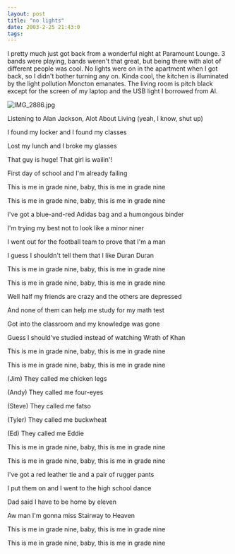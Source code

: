 ```yaml
---
layout: post
title: "no lights"
date: 2003-2-25 21:43:0
tags: 
---
```


I pretty much just got back from a wonderful night at Paramount Lounge. 3 bands were playing, bands weren't that great, but being there with alot of different people was cool. No lights were on in the apartment when I got back, so I didn't bother turning any on. Kinda cool, the kitchen is illuminated by the light pollution Moncton emanates. The living room is pitch black except for the screen of my laptop and the USB light I borrowed from Al.




![IMG_2886.jpg][1]






Listening to Alan Jackson, Alot About Living (yeah, I know, shut up)


I found my locker and I found my classes

Lost my lunch and I broke my glasses

That guy is huge! That girl is wailin'!

First day of school and I'm already failing

This is me in grade nine, baby, this is me in grade nine

This is me in grade nine, baby, this is me in grade nine

I've got a blue-and-red Adidas bag and a humongous binder

I'm trying my best not to look like a minor niner

I went out for the football team to prove that I'm a man

I guess I shouldn't tell them that I like Duran Duran

This is me in grade nine, baby, this is me in grade nine

This is me in grade nine, baby, this is me in grade nine

Well half my friends are crazy and the others are depressed

And none of them can help me study for my math test

Got into the classroom and my knowledge was gone

Guess I should've studied instead of watching Wrath of Khan

This is me in grade nine, baby, this is me in grade nine

This is me in grade nine, baby, this is me in grade nine

(Jim) They called me chicken legs

(Andy) They called me four-eyes

(Steve) They called me fatso

(Tyler) They called me buckwheat

(Ed) They called me Eddie

This is me in grade nine, baby, this is me in grade nine

This is me in grade nine, baby, this is me in grade nine

I've got a red leather tie and a pair of rugger pants

I put them on and I went to the high school dance

Dad said I have to be home by eleven

Aw man I'm gonna miss Stairway to Heaven

This is me in grade nine, baby, this is me in grade nine

This is me in grade nine, baby, this is me in grade nine



   [1]: http://4.bp.blogspot.com/-T--ZYL0A14E/Tn0Pu1RpyGI/AAAAAAAAAHY/gp5ZqFW_OlI/s320/IMG_2886.jpg
